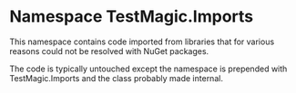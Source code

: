 ﻿# Namespace TestMagic.Imports

This namespace contains code imported from libraries that for various reasons could not be resolved with NuGet packages.

The code is typically untouched except the namespace is prepended with TestMagic.Imports and the class probably made internal.